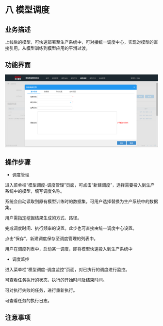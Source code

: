 # 八   模型调度

## 业务描述

上线后的模型，可快速部署至生产系统中，可对接统一调度中心，实现对模型的直接引用，从模型训练到模型应用的平滑过渡。

## 功能界面

![](/assets/模型调度.png)

## 操作步骤

* 调度管理

进入菜单栏“模型调度-调度管理”页面，可点击“新建调度”，选择需要投入到生产系统中的模型，填写调度名称。

系统会自动读取到原有模型训练时的数据集，可用户选择替换为生产系统中的数据集。

用户需指定挖掘结果生成的方式、路径。

完成调度时间、执行频率的设置。此步也可直接由统一调度中心设置。

点击“保存”，新建调度保存至调度管理的列表中。

用户在调度列表中，启动某一调度，即将模型快速投入到生产系统中

* 调度监控

进入菜单栏“模型调度-调度监控”页面，对已执行的调度进行监控。

可查看任务执行的状态，执行的开始时间及结束时间。

可对执行失败的任务，进行重新执行。

可查看任务的执行日志。

## 注意事项



